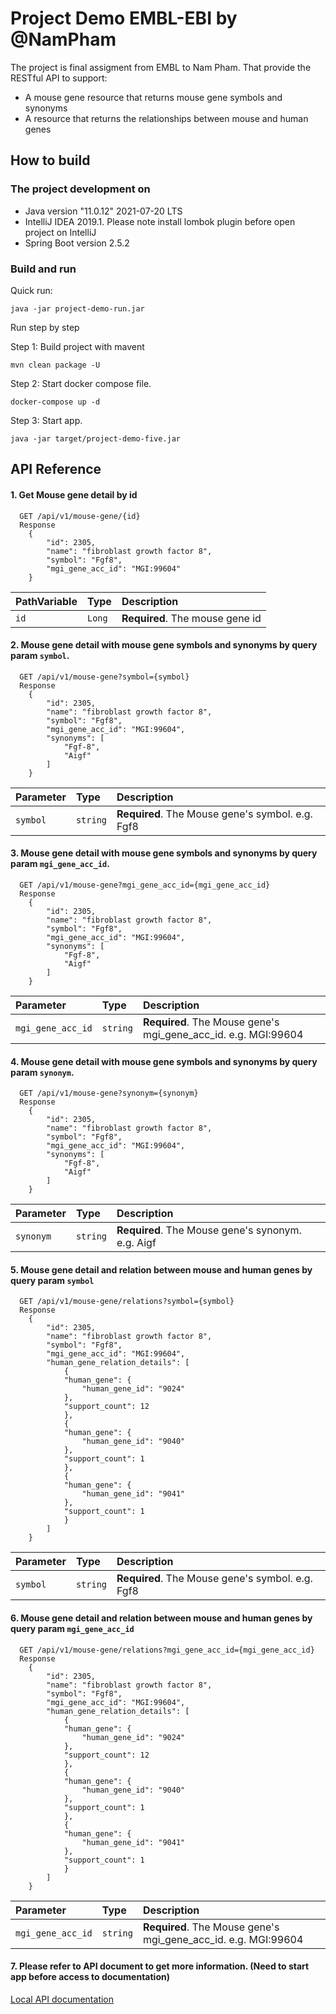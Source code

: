 # Project Demo EMBL-EBI by @NamPham

The project is final assigment from EMBL to Nam Pham. That provide the RESTful API to support:
- A mouse gene resource that returns mouse gene symbols and synonyms
- A resource that returns the relationships between mouse and human genes

## How to build

### The project development on

- Java version "11.0.12" 2021-07-20 LTS
- IntelliJ IDEA 2019.1. Please note install lombok plugin before open project on IntelliJ
- Spring Boot version 2.5.2

### Build and run

Quick run:
```http
java -jar project-demo-run.jar
```

Run step by step 

Step 1:  Build project with mavent
```http
mvn clean package -U
```
Step 2:  Start docker compose file.
```http
docker-compose up -d
```

Step 3:  Start app.
```http
java -jar target/project-demo-five.jar
```


## API Reference

#### 1. Get Mouse gene detail by id

```http
  GET /api/v1/mouse-gene/{id}
  Response
    {
        "id": 2305,
        "name": "fibroblast growth factor 8",
        "symbol": "Fgf8",
        "mgi_gene_acc_id": "MGI:99604"
    }
```

| PathVariable | Type     | Description                |
| :-------- | :------- | :------------------------- |
| `id` | `Long` | **Required**. The mouse gene id |


#### 2. Mouse gene detail with mouse gene symbols and synonyms by query param `symbol`.

```http
  GET /api/v1/mouse-gene?symbol={symbol}
  Response
    {
        "id": 2305,
        "name": "fibroblast growth factor 8",
        "symbol": "Fgf8",
        "mgi_gene_acc_id": "MGI:99604",
        "synonyms": [
            "Fgf-8",
            "Aigf"
        ]
    }
```

| Parameter | Type     | Description                       |
| :-------- | :------- | :-------------------------------- |
| `symbol`      | `string` | **Required**. The Mouse gene's symbol. e.g. Fgf8 |


#### 3. Mouse gene detail with mouse gene symbols and synonyms by query param `mgi_gene_acc_id`.

```http
  GET /api/v1/mouse-gene?mgi_gene_acc_id={mgi_gene_acc_id}
  Response
    {
        "id": 2305,
        "name": "fibroblast growth factor 8",
        "symbol": "Fgf8",
        "mgi_gene_acc_id": "MGI:99604",
        "synonyms": [
            "Fgf-8",
            "Aigf"
        ]
    }
```

| Parameter | Type     | Description                       |
| :-------- | :------- | :-------------------------------- |
| `mgi_gene_acc_id`      | `string` | **Required**. The Mouse gene's mgi_gene_acc_id. e.g. MGI:99604 |


#### 4. Mouse gene detail with mouse gene symbols and synonyms by query param `synonym`.

```http
  GET /api/v1/mouse-gene?synonym={synonym}
  Response
    {
        "id": 2305,
        "name": "fibroblast growth factor 8",
        "symbol": "Fgf8",
        "mgi_gene_acc_id": "MGI:99604",
        "synonyms": [
            "Fgf-8",
            "Aigf"
        ]
    }
```

| Parameter | Type     | Description                       |
| :-------- | :------- | :-------------------------------- |
| `synonym`      | `string` | **Required**. The Mouse gene's synonym. e.g. Aigf |


#### 5. Mouse gene detail and relation between mouse and human genes by query param `symbol`

```http
  GET /api/v1/mouse-gene/relations?symbol={symbol}
  Response
    {
        "id": 2305,
        "name": "fibroblast growth factor 8",
        "symbol": "Fgf8",
        "mgi_gene_acc_id": "MGI:99604",
        "human_gene_relation_details": [
            {
            "human_gene": {
                "human_gene_id": "9024"
            },
            "support_count": 12
            },
            {
            "human_gene": {
                "human_gene_id": "9040"
            },
            "support_count": 1
            },
            {
            "human_gene": {
                "human_gene_id": "9041"
            },
            "support_count": 1
            }
        ]
    }
```

| Parameter | Type     | Description                       |
| :-------- | :------- | :-------------------------------- |
| `symbol`      | `string` | **Required**. The Mouse gene's symbol. e.g. Fgf8 |

#### 6. Mouse gene detail and relation between mouse and human genes by query param `mgi_gene_acc_id`

```http
  GET /api/v1/mouse-gene/relations?mgi_gene_acc_id={mgi_gene_acc_id}
  Response
    {
        "id": 2305,
        "name": "fibroblast growth factor 8",
        "symbol": "Fgf8",
        "mgi_gene_acc_id": "MGI:99604",
        "human_gene_relation_details": [
            {
            "human_gene": {
                "human_gene_id": "9024"
            },
            "support_count": 12
            },
            {
            "human_gene": {
                "human_gene_id": "9040"
            },
            "support_count": 1
            },
            {
            "human_gene": {
                "human_gene_id": "9041"
            },
            "support_count": 1
            }
        ]
    }
```

| Parameter | Type     | Description                       |
| :-------- | :------- | :-------------------------------- |
| `mgi_gene_acc_id`      | `string` | **Required**. The Mouse gene's mgi_gene_acc_id. e.g. MGI:99604 |

#### 7. Please refer to API document to get more information. (Need to start app before access to documentation)

 [Local API documentation](http://localhost:8080/ext/v1/documentation.html)


